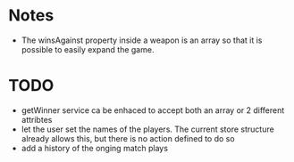 # Notes
* The winsAgainst property inside a weapon is an array so that it is possible to easily expand the game.

# TODO
* getWinner service ca be enhaced to accept both an array or 2 different attribtes
* let the user set the names of the players. The current store structure already allows this, but there is no action defined to do so
* add a history of the onging match plays
